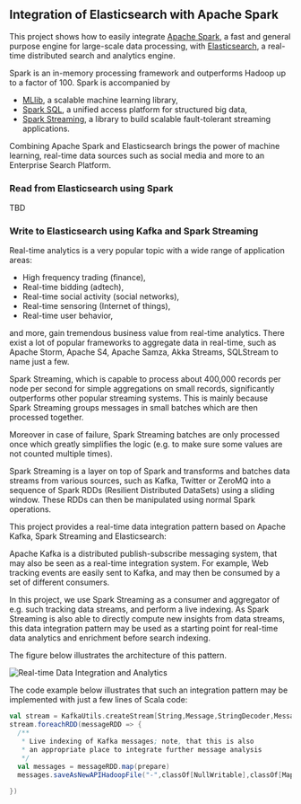 ## Integration of Elasticsearch with Apache Spark

This project shows how to easily integrate [Apache Spark](http://spark.apache.org), a fast and general purpose engine for 
large-scale data processing, with [Elasticsearch](http://elasticsearch.org), a real-time distributed search and analytics 
engine.

Spark is an in-memory processing framework and outperforms Hadoop up to a factor of 100. Spark is accompanied by 

* [MLlib](https://spark.apache.org/mllib/), a scalable machine learning library,
* [Spark SQL](https://spark.apache.org/sql/), a unified access platform for structured big data,
* [Spark Streaming](https://spark.apache.org/streaming/), a library to build scalable fault-tolerant streaming applications.

Combining Apache Spark and Elasticsearch brings the power of machine learning, real-time data sources such as social media and 
more to an Enterprise Search Platform. 

### Read from Elasticsearch using Spark

TBD

### Write to Elasticsearch using Kafka and Spark Streaming

Real-time analytics is a very popular topic with a wide range of application areas:

* High frequency trading (finance), 
* Real-time bidding (adtech), 
* Real-time social activity (social networks),
* Real-time sensoring (Internet of things),
* Real-time user behavior,

and more, gain tremendous business value from real-time analytics. There exist a lot of popular frameworks to aggregate data in real-time, such as Apache Storm, 
Apache S4, Apache Samza, Akka Streams, SQLStream to name just a few.

Spark Streaming, which is capable to process about 400,000 records per node per second for simple aggregations on small records, significantly outperforms other popular 
streaming systems. This is mainly because Spark Streaming groups messages in small batches which are then processed together. 

Moreover in case of failure, Spark Streaming batches are only processed once which greatly simplifies the logic (e.g. to make sure some values are not counted multiple times).

Spark Streaming is a layer on top of Spark and transforms and batches data streams from various sources, such as Kafka, Twitter or ZeroMQ into a sequence of 
Spark RDDs (Resilient Distributed DataSets) using a sliding window. These RDDs can then be manipulated using normal Spark operations.

This project provides a real-time data integration pattern based on Apache Kafka, Spark Streaming and Elasticsearch: 

Apache Kafka is a distributed publish-subscribe messaging system, that may also be seen as a real-time integration system. For example, Web tracking events are easily sent to Kafka, 
and may then be consumed by a set of different consumers.

In this project, we use Spark Streaming as a consumer and aggregator of e.g. such tracking data streams, and perform a live indexing. As Spark Streaming is also able to directly 
compute new insights from data streams, this data integration pattern may be used as a starting point for real-time data analytics and enrichment before search indexing.

The figure below illustrates the architecture of this pattern.

![Real-time Data Integration and Analytics](https://raw.github.com/skrusche63/spark-elastic/master/images/Real-time%20Data%20Integration%20and%20Analytics.png)

The code example below illustrates that such an integration pattern may be implemented with just a few lines of Scala code:

```Scala
val stream = KafkaUtils.createStream[String,Message,StringDecoder,MessageDecoder](ssc, kafkaConfig, kafkaTopics, StorageLevel.MEMORY_AND_DISK).map(_._2)
stream.foreachRDD(messageRDD => {
  /**
   * Live indexing of Kafka messages; note, that this is also
   * an appropriate place to integrate further message analysis
   */
  val messages = messageRDD.map(prepare)
  messages.saveAsNewAPIHadoopFile("-",classOf[NullWritable],classOf[MapWritable],classOf[EsOutputFormat],esConfig)    
      
})

```
